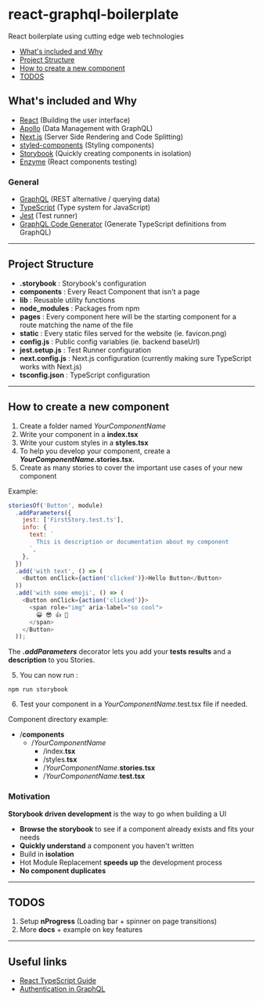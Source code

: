 # react-graphql-boilerplate

React boilerplate using cutting edge web technologies

- [What's included and Why](#What's-included-and-Why)
- [Project Structure](#Project-Structure)
- [How to create a new component](#How-to-create-a-new-component)
- [TODOS](#TODOS)

## What's included and Why

- [React](https://reactjs.org/) (Building the user interface)
- [Apollo](https://www.apollographql.com/) (Data Management with GraphQL)
- [Next.js](https://nextjs.org/) (Server Side Rendering and Code Splitting)
- [styled-components](https://www.styled-components.com/) (Styling components)
- [Storybook](https://storybook.js.org/) (Quickly creating components in isolation)
- [Enzyme](https://airbnb.io/enzyme/) (React components testing)

### General

- [GraphQL](https://graphql.org/) (REST alternative / querying data)
- [TypeScript](https://www.typescriptlang.org/) (Type system for JavaScript)
- [Jest](https://jestjs.io/) (Test runner)
- [GraphQL Code Generator](https://graphql-code-generator.com/) (Generate TypeScript definitions from GraphQL)

---

## Project Structure

- **.storybook** : Storybook's configuration
- **components** : Every React Component that isn't a page
- **lib** : Reusable utility functions
- **node_modules** : Packages from npm
- **pages** : Every component here will be the starting component for a route matching the name of the file
- **static** : Every static files served for the website (ie. favicon.png)
- **config.js** : Public config variables (ie. backend baseUrl)
- **jest.setup.js** : Test Runner configuration
- **next.config.js** : Next.js configuration (currently making sure TypeScript works with Next.js)
- **tsconfig.json** : TypeScript configuration

---

## How to create a new component

1. Create a folder named _YourComponentName_
2. Write your component in a **index.tsx**
3. Write your custom styles in a **styles.tsx**
4. To help you develop your component, create a **_YourComponentName_.stories.tsx.**
5. Create as many stories to cover the important use cases of your new component

Example:

```Javascript
storiesOf('Button', module)
  .addParameters({
    jest: ['FirstStory.test.ts'],
    info: {
      text: `
        This is description or documentation about my component
      `,
    },
  })
  .add('with text', () => (
    <Button onClick={action('clicked')}>Hello Button</Button>
  ))
  .add('with some emoji', () => (
    <Button onClick={action('clicked')}>
      <span role="img" aria-label="so cool">
        😀 😎 👍 💯
      </span>
    </Button>
  ));
```

The _**.addParameters**_ decorator lets you add your **tests results** and a **description** to you Stories.

5. You can now run :

```Shell
npm run storybook
```

6. Test your component in a _YourComponentName_.test.tsx file if needed.

Component directory example:

- /**components**
  - /_YourComponentName_
    - /index.**tsx**
    - /styles.**tsx**
    - /_YourComponentName_.**stories.tsx**
    - /_YourComponentName_.**test.tsx**

### Motivation

**Storybook driven development** is the way to go when building a UI

- **Browse the storybook** to see if a component already exists and fits your needs
- **Quickly understand** a component you haven't written
- Build in **isolation**
- Hot Module Replacement **speeds up** the development process
- **No component duplicates**

---

## TODOS

1. Setup **nProgress** (Loading bar + spinner on page transitions)
2. More **docs** + example on key features

---

## Useful links

- [React TypeScript Guide](https://github.com/piotrwitek/react-redux-typescript-guide#tslintjson)
- [Authentication in GraphQL](https://www.youtube.com/watch?v=4_Bcw7BULC8)
